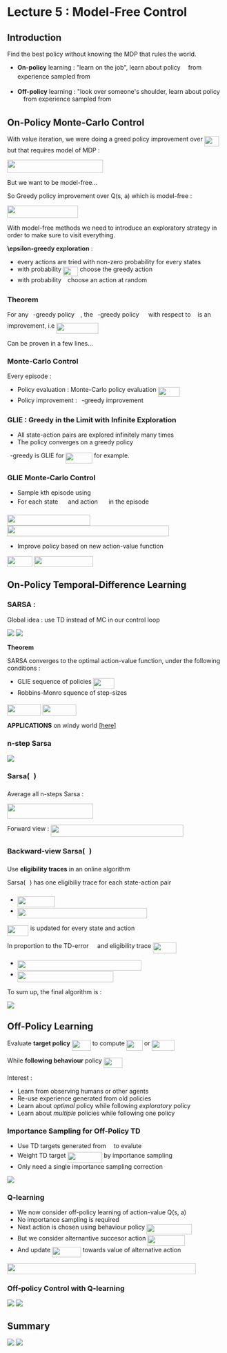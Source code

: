 # Lecture 5 : Model-Free Control

## Introduction

Find the best policy without knowing the MDP that rules the world.


* **On-policy** learning : "learn on the job", learn about policy <img src="/Lecture5-Model-Free-Control/tex/f30fdded685c83b0e7b446aa9c9aa120.svg?invert_in_darkmode&sanitize=true" align=middle width=9.96010619999999pt height=14.15524440000002pt/> from experience sampled from <img src="/Lecture5-Model-Free-Control/tex/f30fdded685c83b0e7b446aa9c9aa120.svg?invert_in_darkmode&sanitize=true" align=middle width=9.96010619999999pt height=14.15524440000002pt/>

* **Off-policy** learning : "look over someone's shoulder, learn about policy <img src="/Lecture5-Model-Free-Control/tex/f30fdded685c83b0e7b446aa9c9aa120.svg?invert_in_darkmode&sanitize=true" align=middle width=9.96010619999999pt height=14.15524440000002pt/> from experience sampled from <img src="/Lecture5-Model-Free-Control/tex/07617f9d8fe48b4a7b3f523d6730eef0.svg?invert_in_darkmode&sanitize=true" align=middle width=9.90492359999999pt height=14.15524440000002pt/>


## On-Policy Monte-Carlo Control

With value iteration, we were doing a greed policy improvement over <img src="/Lecture5-Model-Free-Control/tex/1ae4c80eec5d4a776a42d28dc01e0c90.svg?invert_in_darkmode&sanitize=true" align=middle width=33.732943199999994pt height=24.65753399999998pt/> but that requires model of MDP :

<img src="/Lecture5-Model-Free-Control/tex/fa447c4da3761bb21049d887a555d56e.svg?invert_in_darkmode&sanitize=true" align=middle width=221.71757189999997pt height=29.339719199999994pt/>

But we want to be model-free...

So Greedy policy improvement over Q(s, a) which is model-free :

<img src="/Lecture5-Model-Free-Control/tex/e9fd8366a311b7a8ce99bf893a76cb31.svg?invert_in_darkmode&sanitize=true" align=middle width=163.97149559999997pt height=29.339719199999994pt/>


With model-free methods we need to introduce an exploratory strategy in order to make sure to visit everything.

**\epsilon-greedy exploration** : 
* every actions are tried with non-zero probability for every states
* with probability <img src="/Lecture5-Model-Free-Control/tex/bdb8f1d1c8fbdfe5abfdafd09a2b6227.svg?invert_in_darkmode&sanitize=true" align=middle width=34.98279179999999pt height=21.18721440000001pt/> choose the greedy action
* with probability <img src="/Lecture5-Model-Free-Control/tex/7ccca27b5ccc533a2dd72dc6fa28ed84.svg?invert_in_darkmode&sanitize=true" align=middle width=6.672392099999992pt height=14.15524440000002pt/> choose an action at random


### Theorem

For any <img src="/Lecture5-Model-Free-Control/tex/7ccca27b5ccc533a2dd72dc6fa28ed84.svg?invert_in_darkmode&sanitize=true" align=middle width=6.672392099999992pt height=14.15524440000002pt/>-greedy policy <img src="/Lecture5-Model-Free-Control/tex/f30fdded685c83b0e7b446aa9c9aa120.svg?invert_in_darkmode&sanitize=true" align=middle width=9.96010619999999pt height=14.15524440000002pt/>, the <img src="/Lecture5-Model-Free-Control/tex/7ccca27b5ccc533a2dd72dc6fa28ed84.svg?invert_in_darkmode&sanitize=true" align=middle width=6.672392099999992pt height=14.15524440000002pt/>-greedy policy <img src="/Lecture5-Model-Free-Control/tex/e1c4ca96d10da0d56ad235b3b5fe363e.svg?invert_in_darkmode&sanitize=true" align=middle width=13.750048949999991pt height=24.7161288pt/> with respect to <img src="/Lecture5-Model-Free-Control/tex/d9fad2914b7324ed12eb8bd6f289f92b.svg?invert_in_darkmode&sanitize=true" align=middle width=8.099960549999992pt height=14.15524440000002pt/> is an improvement, i.e <img src="/Lecture5-Model-Free-Control/tex/fc2fe3f10893121afc9b96985a6e2fcd.svg?invert_in_darkmode&sanitize=true" align=middle width=96.67934264999998pt height=24.7161288pt/>

Can be proven in a few lines...

### Monte-Carlo Control

Every episode : 
* Policy evaluation : Monte-Carlo policy evaluation <img src="/Lecture5-Model-Free-Control/tex/0d07098d4d69b1160fe8f507a7ceca34.svg?invert_in_darkmode&sanitize=true" align=middle width=50.35132739999999pt height=22.465723500000017pt/>
* Policy improvement : <img src="/Lecture5-Model-Free-Control/tex/7ccca27b5ccc533a2dd72dc6fa28ed84.svg?invert_in_darkmode&sanitize=true" align=middle width=6.672392099999992pt height=14.15524440000002pt/>-greedy improvement

### GLIE : Greedy in the Limit with Infinite Exploration
* All state-action pairs are explored infinitely many times
* The policy converges on a greedy policy

<img src="/Lecture5-Model-Free-Control/tex/7ccca27b5ccc533a2dd72dc6fa28ed84.svg?invert_in_darkmode&sanitize=true" align=middle width=6.672392099999992pt height=14.15524440000002pt/>-greedy is GLIE for <img src="/Lecture5-Model-Free-Control/tex/3dd7247f8f7b91b6b4fe86173ef55403.svg?invert_in_darkmode&sanitize=true" align=middle width=62.19175379999999pt height=24.65753399999998pt/> for example.


### GLIE Monte-Carlo Control

* Sample kth episode using <img src="/Lecture5-Model-Free-Control/tex/f30fdded685c83b0e7b446aa9c9aa120.svg?invert_in_darkmode&sanitize=true" align=middle width=9.96010619999999pt height=14.15524440000002pt/>
* For each state <img src="/Lecture5-Model-Free-Control/tex/9f8bba50b95de09625626ddafa0698eb.svg?invert_in_darkmode&sanitize=true" align=middle width=15.04571639999999pt height=22.465723500000017pt/> and action <img src="/Lecture5-Model-Free-Control/tex/df02e7666c632d22547b9c75b98c49bf.svg?invert_in_darkmode&sanitize=true" align=middle width=17.29459049999999pt height=22.465723500000017pt/> in the episode

<img src="/Lecture5-Model-Free-Control/tex/780a43e27251f9456e6ee62436742095.svg?invert_in_darkmode&sanitize=true" align=middle width=192.03177015pt height=24.65753399999998pt/>

<img src="/Lecture5-Model-Free-Control/tex/38982a3c870a729c261ada57fbe30437.svg?invert_in_darkmode&sanitize=true" align=middle width=374.8446174pt height=24.65753399999998pt/>

* Improve policy based on new action-value function

<img src="/Lecture5-Model-Free-Control/tex/e5ee2039be7d4bdcd9c0b80772b6dde1.svg?invert_in_darkmode&sanitize=true" align=middle width=57.75677984999999pt height=24.65753399999998pt/>

<img src="/Lecture5-Model-Free-Control/tex/ca1c0ff853b51e94520537ec36c72b62.svg?invert_in_darkmode&sanitize=true" align=middle width=136.89188699999997pt height=24.65753399999998pt/>



## On-Policy Temporal-Difference Learning


### SARSA :

Global idea : use TD instead of MC in our control loop

<img src='./images/sarsa.png'>

<img src='./images/sarsa_algo.PNG'>

**Theorem** 

SARSA converges to the optimal action-value function, under the following conditions :
* GLIE sequence of policies <img src="/Lecture5-Model-Free-Control/tex/3d616719b01083e04b7706e1ba8f0219.svg?invert_in_darkmode&sanitize=true" align=middle width=48.90429224999998pt height=24.65753399999998pt/>
* Robbins-Monro squence of step-sizes <img src="/Lecture5-Model-Free-Control/tex/583ce5b96b9bb83e6e6c47a06a398ef9.svg?invert_in_darkmode&sanitize=true" align=middle width=15.48143849999999pt height=14.15524440000002pt/>

<img src="/Lecture5-Model-Free-Control/tex/b8cf98c8672631ad01fa9d572f328eed.svg?invert_in_darkmode&sanitize=true" align=middle width=78.13928429999999pt height=26.438629799999987pt/>
<img src="/Lecture5-Model-Free-Control/tex/832a8d852fd51f9779ee17e36d47890a.svg?invert_in_darkmode&sanitize=true" align=middle width=78.13928429999999pt height=26.438629799999987pt/>


**APPLICATIONS** on windy world [[here]](./Applications/SARSA-Windy_Grid_World.ipynb)

### n-step Sarsa

<img src='./images/n-step_sarsa.PNG'>

### Sarsa(<img src="/Lecture5-Model-Free-Control/tex/fd8be73b54f5436a5cd2e73ba9b6bfa9.svg?invert_in_darkmode&sanitize=true" align=middle width=9.58908224999999pt height=22.831056599999986pt/>)

Average all n-steps Sarsa :

<img src="/Lecture5-Model-Free-Control/tex/13c3035d325d20a9ec131a7f22138523.svg?invert_in_darkmode&sanitize=true" align=middle width=199.26390494999998pt height=34.337843099999986pt/>

Forward view : <img src="/Lecture5-Model-Free-Control/tex/d6a2ee3fb7a3e994c56ed86823c4ced3.svg?invert_in_darkmode&sanitize=true" align=middle width=306.87427154999995pt height=27.91243950000002pt/>

### Backward-view Sarsa(<img src="/Lecture5-Model-Free-Control/tex/fd8be73b54f5436a5cd2e73ba9b6bfa9.svg?invert_in_darkmode&sanitize=true" align=middle width=9.58908224999999pt height=22.831056599999986pt/>)

Use **eligibility traces** in an online algorithm

Sarsa(<img src="/Lecture5-Model-Free-Control/tex/fd8be73b54f5436a5cd2e73ba9b6bfa9.svg?invert_in_darkmode&sanitize=true" align=middle width=9.58908224999999pt height=22.831056599999986pt/>) has one eligibiliy trace for each state-action pair
* <img src="/Lecture5-Model-Free-Control/tex/13ad418c2658711e2b9593b375d69c31.svg?invert_in_darkmode&sanitize=true" align=middle width=86.13196844999999pt height=24.65753399999998pt/>
* <img src="/Lecture5-Model-Free-Control/tex/b3719d2213508a018cc248e52fb3f3bb.svg?invert_in_darkmode&sanitize=true" align=middle width=299.89721354999995pt height=24.65753399999998pt/>

<img src="/Lecture5-Model-Free-Control/tex/117ae84ef4502431c8cb477a2063ab73.svg?invert_in_darkmode&sanitize=true" align=middle width=49.48137479999998pt height=24.65753399999998pt/> is updated for every state and action

In proportion to the TD-error <img src="/Lecture5-Model-Free-Control/tex/10ea9eec57d7dd8109d5e58e9baf6620.svg?invert_in_darkmode&sanitize=true" align=middle width=12.27173144999999pt height=22.831056599999986pt/> and eligibility trace <img src="/Lecture5-Model-Free-Control/tex/1976738d6b55a6d7419b48a6fa9df6f8.svg?invert_in_darkmode&sanitize=true" align=middle width=54.408357299999984pt height=24.65753399999998pt/>
* <img src="/Lecture5-Model-Free-Control/tex/160f49a95dbb6a5d198ab10410d7f458.svg?invert_in_darkmode&sanitize=true" align=middle width=286.96007834999995pt height=24.65753399999998pt/>
* <img src="/Lecture5-Model-Free-Control/tex/e429c3bb8222fa74943a20dd276a8c76.svg?invert_in_darkmode&sanitize=true" align=middle width=222.70302284999994pt height=24.65753399999998pt/>

To sum up, the final algorithm is : 

<img src='./images/backward-sarsa_lambda.PNG'>

## Off-Policy Learning

Evaluate **target policy** <img src="/Lecture5-Model-Free-Control/tex/a5f75f5c24cae21447686b47e4f99d38.svg?invert_in_darkmode&sanitize=true" align=middle width=43.70637809999999pt height=24.65753399999998pt/> to compute <img src="/Lecture5-Model-Free-Control/tex/85aed0b0f7b723a72042b5a7378030bf.svg?invert_in_darkmode&sanitize=true" align=middle width=37.38085559999999pt height=24.65753399999998pt/> or <img src="/Lecture5-Model-Free-Control/tex/f4fd307c043a8d1ae7d10dec8715ec8f.svg?invert_in_darkmode&sanitize=true" align=middle width=52.74613904999998pt height=24.65753399999998pt/>

While **following behaviour** policy <img src="/Lecture5-Model-Free-Control/tex/44466e9be069ee87b299d635e626d0f5.svg?invert_in_darkmode&sanitize=true" align=middle width=43.65121529999999pt height=24.65753399999998pt/>

Interest : 
* Learn  from observing humans or other agents
* Re-use experience generated from old policies
* Learn about *optimal* policy while following *exploratory* policy
* Learn about *multiple* policies while following one policy

### Importance Sampling for Off-Policy TD

* Use TD targets generated from <img src="/Lecture5-Model-Free-Control/tex/07617f9d8fe48b4a7b3f523d6730eef0.svg?invert_in_darkmode&sanitize=true" align=middle width=9.90492359999999pt height=14.15524440000002pt/> to evalute <img src="/Lecture5-Model-Free-Control/tex/f30fdded685c83b0e7b446aa9c9aa120.svg?invert_in_darkmode&sanitize=true" align=middle width=9.96010619999999pt height=14.15524440000002pt/>
* Weight TD target <img src="/Lecture5-Model-Free-Control/tex/37656f3b25fd7bf8af232b869a9aa6e0.svg?invert_in_darkmode&sanitize=true" align=middle width=80.46834179999999pt height=24.7161288pt/> by importance sampling
* Only need a single importance sampling correction

<img src='images/formule_importance.PNG'>

### Q-learning

* We now consider off-policy learning of action-value Q(s, a)
* No importance sampling is required
* Next action is chosen using behaviour policy <img src="/Lecture5-Model-Free-Control/tex/074e883bbfdf3742df280ef6e9a36994.svg?invert_in_darkmode&sanitize=true" align=middle width=104.36844659999998pt height=24.65753399999998pt/>
* But we consider alternantive succesor action <img src="/Lecture5-Model-Free-Control/tex/c8b479b680cfff8c8768d2dc451a2325.svg?invert_in_darkmode&sanitize=true" align=middle width=86.60388659999998pt height=24.7161288pt/>
* And update <img src="/Lecture5-Model-Free-Control/tex/bd388eab74bded5ef1295c4b6abbacf5.svg?invert_in_darkmode&sanitize=true" align=middle width=67.07084009999998pt height=24.65753399999998pt/> towards value of alternative action

<img src="/Lecture5-Model-Free-Control/tex/2a3ada3cdd4ba0a1d8d8b3a9d4a2effc.svg?invert_in_darkmode&sanitize=true" align=middle width=437.29450049999997pt height=24.7161288pt/>

### Off-policy Control with Q-learning 

<img src='images/q_learning.PNG'>

<img src='images/q_learning_algo.PNG'>


## Summary


<img src='./images/summary.PNG'>

<img src='./images/summary_2.PNG'>